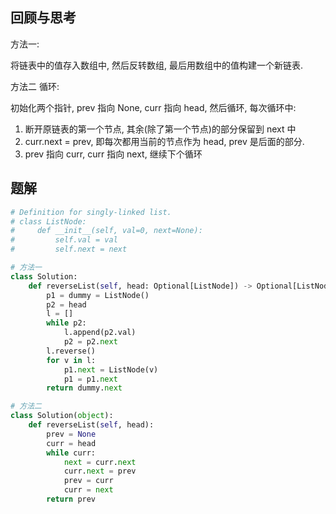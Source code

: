 ## 回顾与思考

方法一:

将链表中的值存入数组中, 然后反转数组, 最后用数组中的值构建一个新链表.

方法二 循环:

初始化两个指针, prev 指向 None, curr 指向 head, 然后循环, 每次循环中:

1. 断开原链表的第一个节点, 其余(除了第一个节点)的部分保留到 next 中
2. curr.next = prev, 即每次都用当前的节点作为 head, prev 是后面的部分.
3. prev 指向 curr, curr 指向 next, 继续下个循环

## 题解

```python
# Definition for singly-linked list.
# class ListNode:
#     def __init__(self, val=0, next=None):
#         self.val = val
#         self.next = next

# 方法一
class Solution:
    def reverseList(self, head: Optional[ListNode]) -> Optional[ListNode]:
        p1 = dummy = ListNode()
        p2 = head
        l = []
        while p2:
            l.append(p2.val)
            p2 = p2.next
        l.reverse()
        for v in l:
            p1.next = ListNode(v)
            p1 = p1.next
        return dummy.next

# 方法二
class Solution(object):
    def reverseList(self, head):
        prev = None
        curr = head
        while curr:
            next = curr.next
            curr.next = prev
            prev = curr
            curr = next
        return prev
```
